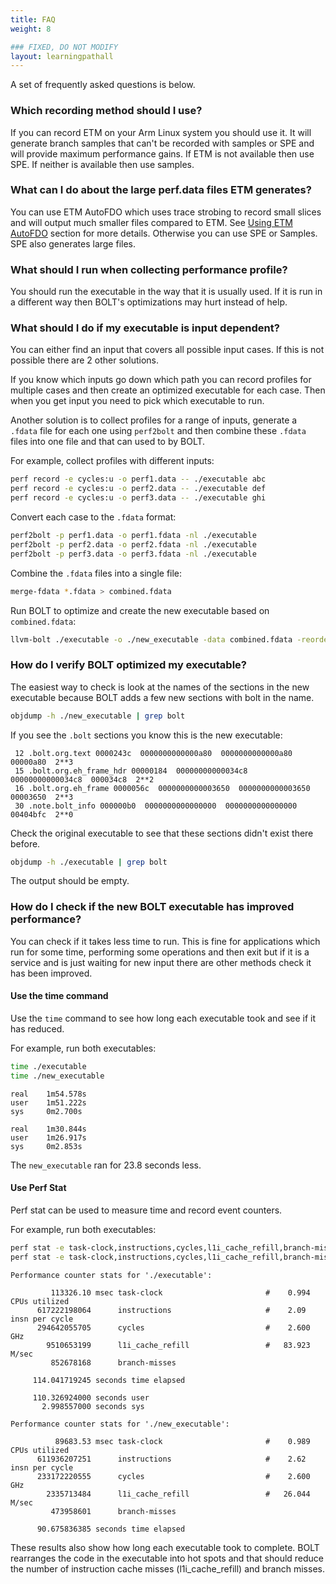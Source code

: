 ```yaml
---
title: FAQ
weight: 8

### FIXED, DO NOT MODIFY
layout: learningpathall
---
```


A set of frequently asked questions is below.

### Which recording method should I use?

If you can record ETM on your Arm Linux system you should use it. It will generate branch samples that can't be recorded with samples or SPE and will provide maximum performance gains. If ETM is not available then use SPE. If neither is available then use samples.

### What can I do about the large perf.data files ETM generates?

You can use ETM AutoFDO which uses trace strobing to record small slices and will output much smaller files compared to ETM. See [Using ETM AutoFDO](../bolt-etm/#using-etm-autofdo) section for more details. Otherwise you can use SPE or Samples. SPE also generates large files.

### What should I run when collecting performance profile?

You should run the executable in the way that it is usually used. If it is run in a different way then BOLT's optimizations may hurt instead of help.

### What should I do if my executable is input dependent?

You can either find an input that covers all possible input cases. If this is not possible there are 2 other solutions. 

If you know which inputs go down which path you can record profiles for multiple cases and then create an optimized executable for each case. Then when you get input you need to pick which executable to run.

Another solution is to collect profiles for a range of inputs, generate a `.fdata` file for each one using `perf2bolt` and then combine these `.fdata` files into one file and that can used to by BOLT.

For example, collect profiles with different inputs:

```bash { target="ubuntu:latest" }
perf record -e cycles:u -o perf1.data -- ./executable abc
perf record -e cycles:u -o perf2.data -- ./executable def
perf record -e cycles:u -o perf3.data -- ./executable ghi
```

Convert each case to the `.fdata` format:

```bash { target="ubuntu:latest" }
perf2bolt -p perf1.data -o perf1.fdata -nl ./executable
perf2bolt -p perf2.data -o perf2.fdata -nl ./executable
perf2bolt -p perf3.data -o perf3.fdata -nl ./executable
```

Combine the `.fdata` files into a single file: 

```bash { target="ubuntu:latest" }
merge-fdata *.fdata > combined.fdata
```

Run BOLT to optimize and create the new executable based on `combined.fdata`:

```bash { target="ubuntu:latest" }
llvm-bolt ./executable -o ./new_executable -data combined.fdata -reorder-blocks=ext-tsp -reorder-functions=hfsort -split-functions -split-all-cold -split-eh -dyno-stats
```

### How do I verify BOLT optimized my executable?

The easiest way to check is look at the names of the sections in the new executable because BOLT adds a few new sections with bolt in the name.

```bash { target="ubuntu:latest" }
objdump -h ./new_executable | grep bolt
```

If you see the `.bolt` sections you know this is the new executable:

```output
 12 .bolt.org.text 0000243c  0000000000000a80  0000000000000a80  00000a80  2**3
 15 .bolt.org.eh_frame_hdr 00000184  00000000000034c8  00000000000034c8  000034c8  2**2
 16 .bolt.org.eh_frame 0000056c  0000000000003650  0000000000003650  00003650  2**3
 30 .note.bolt_info 000000b0  0000000000000000  0000000000000000  00404bfc  2**0
```

Check the original executable to see that these sections didn't exist there before.

```bash { target="ubuntu:latest" }
objdump -h ./executable | grep bolt
```

The output should be empty.

### How do I check if the new BOLT executable has improved performance?

You can check if it takes less time to run. This is fine for applications which run for some time, performing some operations and then exit but if it is a service and is just waiting for new input there are other methods check it has been improved.

#### Use the time command

Use the `time` command to see how long each executable took and see if it has reduced.

For example, run both executables:

```bash { target="ubuntu:latest" }
time ./executable
time ./new_executable
```

```output
real    1m54.578s
user    1m51.222s
sys     0m2.700s

real    1m30.844s
user    1m26.917s
sys     0m2.853s
```

The `new_executable` ran for 23.8 seconds less.

#### Use Perf Stat

Perf stat can be used to measure time and record event counters.

For example, run both executables:

```bash { target="ubuntu:latest" }
perf stat -e task-clock,instructions,cycles,l1i_cache_refill,branch-misses -- ./executable
perf stat -e task-clock,instructions,cycles,l1i_cache_refill,branch-misses -- ./new_executable
```

```output
Performance counter stats for './executable':

         113326.10 msec task-clock                       #    0.994 CPUs utilized
      617222198064      instructions                     #    2.09  insn per cycle
      294642055705      cycles                           #    2.600 GHz
        9510653199      l1i_cache_refill                 #   83.923 M/sec
         852678168      branch-misses

     114.041719245 seconds time elapsed

     110.326924000 seconds user
       2.998557000 seconds sys

Performance counter stats for './new_executable':

          89683.53 msec task-clock                       #    0.989 CPUs utilized
      611936207251      instructions                     #    2.62  insn per cycle
      233172220555      cycles                           #    2.600 GHz
        2335713484      l1i_cache_refill                 #   26.044 M/sec
         473958601      branch-misses

      90.675836385 seconds time elapsed
```

These results also show how long each executable took to complete. BOLT rearranges the code in the executable into hot spots and that should reduce the number of instruction cache misses (l1i_cache_refill) and branch misses.
